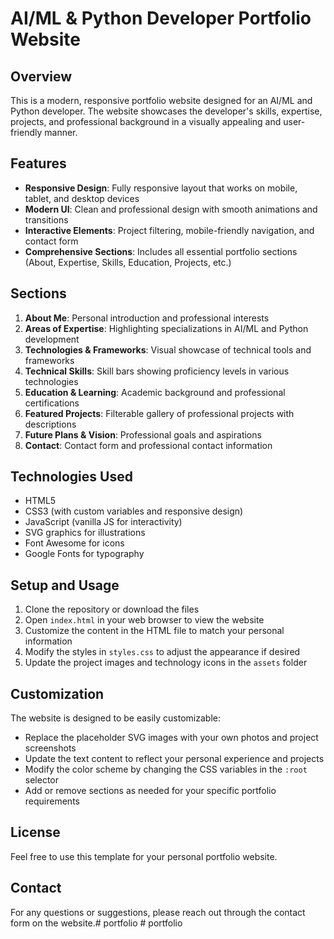 # AI/ML & Python Developer Portfolio Website

## Overview
This is a modern, responsive portfolio website designed for an AI/ML and Python developer. The website showcases the developer's skills, expertise, projects, and professional background in a visually appealing and user-friendly manner.

## Features
- **Responsive Design**: Fully responsive layout that works on mobile, tablet, and desktop devices
- **Modern UI**: Clean and professional design with smooth animations and transitions
- **Interactive Elements**: Project filtering, mobile-friendly navigation, and contact form
- **Comprehensive Sections**: Includes all essential portfolio sections (About, Expertise, Skills, Education, Projects, etc.)

## Sections
1. **About Me**: Personal introduction and professional interests
2. **Areas of Expertise**: Highlighting specializations in AI/ML and Python development
3. **Technologies & Frameworks**: Visual showcase of technical tools and frameworks
4. **Technical Skills**: Skill bars showing proficiency levels in various technologies
5. **Education & Learning**: Academic background and professional certifications
6. **Featured Projects**: Filterable gallery of professional projects with descriptions
7. **Future Plans & Vision**: Professional goals and aspirations
8. **Contact**: Contact form and professional contact information

## Technologies Used
- HTML5
- CSS3 (with custom variables and responsive design)
- JavaScript (vanilla JS for interactivity)
- SVG graphics for illustrations
- Font Awesome for icons
- Google Fonts for typography

## Setup and Usage
1. Clone the repository or download the files
2. Open `index.html` in your web browser to view the website
3. Customize the content in the HTML file to match your personal information
4. Modify the styles in `styles.css` to adjust the appearance if desired
5. Update the project images and technology icons in the `assets` folder

## Customization
The website is designed to be easily customizable:
- Replace the placeholder SVG images with your own photos and project screenshots
- Update the text content to reflect your personal experience and projects
- Modify the color scheme by changing the CSS variables in the `:root` selector
- Add or remove sections as needed for your specific portfolio requirements

## License
Feel free to use this template for your personal portfolio website.

## Contact
For any questions or suggestions, please reach out through the contact form on the website.#   p o r t f o l i o  
 #   p o r t f o l i o  
 